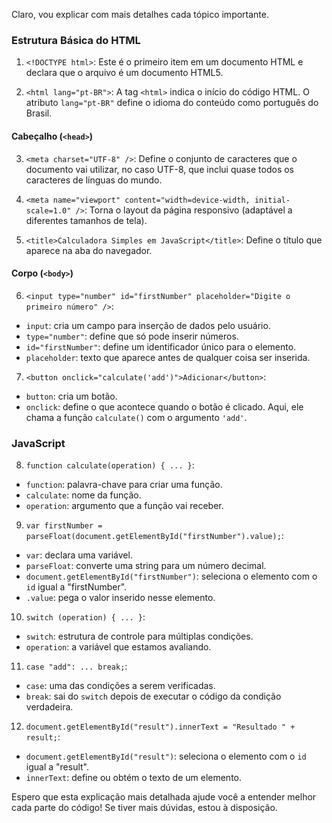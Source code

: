 Claro, vou explicar com mais detalhes cada tópico importante.

### Estrutura Básica do HTML
1. `<!DOCTYPE html>`: Este é o primeiro item em um documento HTML e declara que o arquivo é um documento HTML5.

2. `<html lang="pt-BR">`: A tag `<html>` indica o início do código HTML. O atributo `lang="pt-BR"` define o idioma do conteúdo como português do Brasil.

#### Cabeçalho (`<head>`)
3. `<meta charset="UTF-8" />`: Define o conjunto de caracteres que o documento vai utilizar, no caso UTF-8, que inclui quase todos os caracteres de línguas do mundo.

4. `<meta name="viewport" content="width=device-width, initial-scale=1.0" />`: Torna o layout da página responsivo (adaptável a diferentes tamanhos de tela).

5. `<title>Calculadora Simples em JavaScript</title>`: Define o título que aparece na aba do navegador.

#### Corpo (`<body>`)
6. `<input type="number" id="firstNumber" placeholder="Digite o primeiro número" />`: 
  - `input`: cria um campo para inserção de dados pelo usuário.
  - `type="number"`: define que só pode inserir números.
  - `id="firstNumber"`: define um identificador único para o elemento.
  - `placeholder`: texto que aparece antes de qualquer coisa ser inserida.

7. `<button onclick="calculate('add')">Adicionar</button>`: 
  - `button`: cria um botão.
  - `onclick`: define o que acontece quando o botão é clicado. Aqui, ele chama a função `calculate()` com o argumento `'add'`.

### JavaScript
8. `function calculate(operation) { ... }`: 
  - `function`: palavra-chave para criar uma função.
  - `calculate`: nome da função.
  - `operation`: argumento que a função vai receber.
  
9. `var firstNumber = parseFloat(document.getElementById("firstNumber").value);`: 
  - `var`: declara uma variável.
  - `parseFloat`: converte uma string para um número decimal.
  - `document.getElementById("firstNumber")`: seleciona o elemento com o `id` igual a "firstNumber".
  - `.value`: pega o valor inserido nesse elemento.

10. `switch (operation) { ... }`: 
  - `switch`: estrutura de controle para múltiplas condições.
  - `operation`: a variável que estamos avaliando.
  
11. `case "add": ... break;`: 
  - `case`: uma das condições a serem verificadas.
  - `break`: sai do `switch` depois de executar o código da condição verdadeira.

12. `document.getElementById("result").innerText = "Resultado " + result;`: 
  - `document.getElementById("result")`: seleciona o elemento com o `id` igual a "result".
  - `innerText`: define ou obtém o texto de um elemento.
  
Espero que esta explicação mais detalhada ajude você a entender melhor cada parte do código! Se tiver mais dúvidas, estou à disposição.